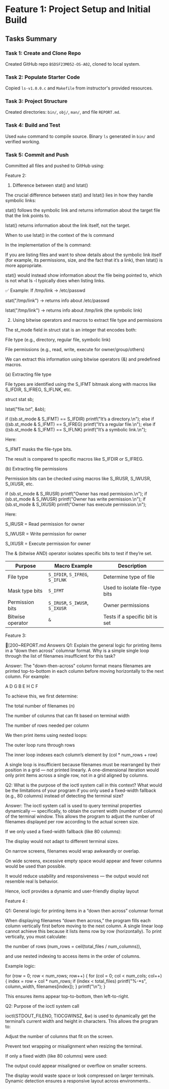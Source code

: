 # Feature 1: Project Setup and Initial Build

## Tasks Summary

### Task 1: Create and Clone Repo
Created GitHub repo `BSDSF23M052-OS-A02`, cloned to local system.

### Task 2: Populate Starter Code
Copied `ls-v1.0.0.c` and `Makefile` from instructor's provided resources.

### Task 3: Project Structure
Created directories: `bin/`, `obj/`, `man/`, and file `REPORT.md`.

### Task 4: Build and Test
Used `make` command to compile source. Binary `ls` generated in `bin/` and verified working.

### Task 5: Commit and Push
Committed all files and pushed to GitHub using:

Feature 2:

1. Difference between stat() and lstat()

The crucial difference between stat() and lstat() lies in how they handle symbolic links:

stat() follows the symbolic link and returns information about the target file that the link points to.

lstat() returns information about the link itself, not the target.

When to use lstat() in the context of the ls command

In the implementation of the ls command:

If you are listing files and want to show details about the symbolic link itself (for example, its permissions, size, and the fact that it’s a link), then lstat() is more appropriate.

stat() would instead show information about the file being pointed to, which is not what ls -l typically does when listing links.

✅ Example:
If /tmp/link -> /etc/passwd

stat("/tmp/link") → returns info about /etc/passwd

lstat("/tmp/link") → returns info about /tmp/link (the symbolic link)

2. Using bitwise operators and macros to extract file type and permissions

The st_mode field in struct stat is an integer that encodes both:

File type (e.g., directory, regular file, symbolic link)

File permissions (e.g., read, write, execute for owner/group/others)

We can extract this information using bitwise operators (&) and predefined macros.

(a) Extracting file type

File types are identified using the S_IFMT bitmask along with macros like S_IFDIR, S_IFREG, S_IFLNK, etc.

struct stat sb;

lstat("file.txt", &sb);

if ((sb.st_mode & S_IFMT) == S_IFDIR)
    printf("It’s a directory.\n");
else if ((sb.st_mode & S_IFMT) == S_IFREG)
    printf("It’s a regular file.\n");
else if ((sb.st_mode & S_IFMT) == S_IFLNK)
    printf("It’s a symbolic link.\n");


Here:

S_IFMT masks the file-type bits.

The result is compared to specific macros like S_IFDIR or S_IFREG.

(b) Extracting file permissions

Permission bits can be checked using macros like S_IRUSR, S_IWUSR, S_IXUSR, etc.

if (sb.st_mode & S_IRUSR)
    printf("Owner has read permission.\n");
if (sb.st_mode & S_IWUSR)
    printf("Owner has write permission.\n");
if (sb.st_mode & S_IXUSR)
    printf("Owner has execute permission.\n");


Here:

S_IRUSR = Read permission for owner

S_IWUSR = Write permission for owner

S_IXUSR = Execute permission for owner

The & (bitwise AND) operator isolates specific bits to test if they’re set.


| Purpose          | Macro Example                   | Description                    |
| ---------------- | ------------------------------- | ------------------------------ |
| File type        | `S_IFDIR`, `S_IFREG`, `S_IFLNK` | Determine type of file         |
| Mask type bits   | `S_IFMT`                        | Used to isolate file-type bits |
| Permission bits  | `S_IRUSR`, `S_IWUSR`, `S_IXUSR` | Owner permissions              |
| Bitwise operator | `&`                             | Tests if a specific bit is set |




Feature 3:

[200~REPORT.md Answers
Q1: Explain the general logic for printing items in a “down then across” columnar format. Why is a simple single loop through the list of filenames insufficient for this task?

Answer:
The "down-then-across" column format means filenames are printed top-to-bottom in each column before moving horizontally to the next column.
For example:

A   D   G
B   E   H
C   F


To achieve this, we first determine:

The total number of filenames (n)

The number of columns that can fit based on terminal width

The number of rows needed per column

We then print items using nested loops:

The outer loop runs through rows

The inner loop indexes each column’s element by (col * num_rows + row)

A single loop is insufficient because filenames must be rearranged by their position in a grid — not printed linearly. A one-dimensional iteration would only print items across a single row, not in a grid aligned by columns.

Q2: What is the purpose of the ioctl system call in this context? What would be the limitations of your program if you only used a fixed-width fallback (e.g., 80 columns) instead of detecting the terminal size?

Answer:
The ioctl system call is used to query terminal properties dynamically — specifically, to obtain the current width (number of columns) of the terminal window.
This allows the program to adjust the number of filenames displayed per row according to the actual screen size.

If we only used a fixed-width fallback (like 80 columns):

The display would not adapt to different terminal sizes.

On narrow screens, filenames would wrap awkwardly or overlap.

On wide screens, excessive empty space would appear and fewer columns would be used than possible.

It would reduce usability and responsiveness — the output would not resemble real ls behavior.

Hence, ioctl provides a dynamic and user-friendly display layout


Feature 4 :

Q1: General logic for printing items in a “down then across” columnar format

When displaying filenames “down then across,” the program fills each column vertically first before moving to the next column.
A single linear loop cannot achieve this because it lists items row by row (horizontally).
To print vertically, you must calculate:

the number of rows (num_rows = ceil(total_files / num_columns)),

and use nested indexing to access items in the order of columns.

Example logic:

for (row = 0; row < num_rows; row++) {
    for (col = 0; col < num_cols; col++) {
        index = row + col * num_rows;
        if (index < total_files)
            printf("%-*s", column_width, filenames[index]);
    }
    printf("\n");
}


This ensures items appear top-to-bottom, then left-to-right.

Q2: Purpose of the ioctl system call

ioctl(STDOUT_FILENO, TIOCGWINSZ, &w) is used to dynamically get the terminal’s current width and height in characters.
This allows the program to:

Adjust the number of columns that fit on the screen.

Prevent text wrapping or misalignment when resizing the terminal.

If only a fixed width (like 80 columns) were used:

The output could appear misaligned or overflow on smaller screens.

The display would waste space or look compressed on larger terminals.
Dynamic detection ensures a responsive layout across environments..
